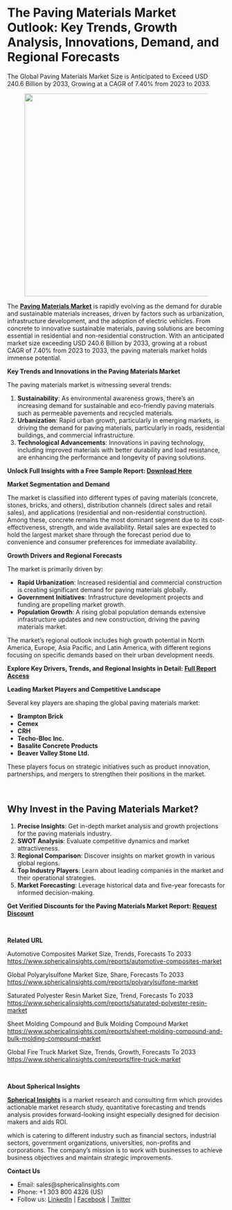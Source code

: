 <h1 id="c303" class="pw-post-title fo fp fq bf fr fs ft fu fv fw fx fy fz ga gb gc gd ge gf gg gh gi gj gk gl gm gn go gp gq bk" data-testid="storyTitle" data-selectable-paragraph="">The Paving Materials Market Outlook: Key Trends, Growth Analysis, Innovations, Demand, and Regional Forecasts</h1>
<div class="fj fk fl fm fn">
<div class="ab cb">
<div class="ci bh ev ew ex ey">
<p id="5b34" class="pw-post-body-paragraph la lb fq lc b ld le lf lg lh li lj lk ll lm ln lo lp lq lr ls lt lu lv lw lx fj bk" data-selectable-paragraph="">The Global Paving Materials Market Size is Anticipated to Exceed USD 240.6 Billion by 2033, Growing at a CAGR of 7.40% from 2023 to 2033.</p>
<figure class="mb mc md me mf mg ly lz paragraph-image">
<div class="mh mi ed mj bh mk" tabindex="0">
<div class="ly lz ma"><picture><source srcset="https://miro.medium.com/v2/resize:fit:640/format:webp/1*KgKYQbh-znKfidY9Kx1XcA.jpeg 640w, https://miro.medium.com/v2/resize:fit:720/format:webp/1*KgKYQbh-znKfidY9Kx1XcA.jpeg 720w, https://miro.medium.com/v2/resize:fit:750/format:webp/1*KgKYQbh-znKfidY9Kx1XcA.jpeg 750w, https://miro.medium.com/v2/resize:fit:786/format:webp/1*KgKYQbh-znKfidY9Kx1XcA.jpeg 786w, https://miro.medium.com/v2/resize:fit:828/format:webp/1*KgKYQbh-znKfidY9Kx1XcA.jpeg 828w, https://miro.medium.com/v2/resize:fit:1100/format:webp/1*KgKYQbh-znKfidY9Kx1XcA.jpeg 1100w, https://miro.medium.com/v2/resize:fit:1400/format:webp/1*KgKYQbh-znKfidY9Kx1XcA.jpeg 1400w" type="image/webp" sizes="(min-resolution: 4dppx) and (max-width: 700px) 50vw, (-webkit-min-device-pixel-ratio: 4) and (max-width: 700px) 50vw, (min-resolution: 3dppx) and (max-width: 700px) 67vw, (-webkit-min-device-pixel-ratio: 3) and (max-width: 700px) 65vw, (min-resolution: 2.5dppx) and (max-width: 700px) 80vw, (-webkit-min-device-pixel-ratio: 2.5) and (max-width: 700px) 80vw, (min-resolution: 2dppx) and (max-width: 700px) 100vw, (-webkit-min-device-pixel-ratio: 2) and (max-width: 700px) 100vw, 700px" /><source srcset="https://miro.medium.com/v2/resize:fit:640/1*KgKYQbh-znKfidY9Kx1XcA.jpeg 640w, https://miro.medium.com/v2/resize:fit:720/1*KgKYQbh-znKfidY9Kx1XcA.jpeg 720w, https://miro.medium.com/v2/resize:fit:750/1*KgKYQbh-znKfidY9Kx1XcA.jpeg 750w, https://miro.medium.com/v2/resize:fit:786/1*KgKYQbh-znKfidY9Kx1XcA.jpeg 786w, https://miro.medium.com/v2/resize:fit:828/1*KgKYQbh-znKfidY9Kx1XcA.jpeg 828w, https://miro.medium.com/v2/resize:fit:1100/1*KgKYQbh-znKfidY9Kx1XcA.jpeg 1100w, https://miro.medium.com/v2/resize:fit:1400/1*KgKYQbh-znKfidY9Kx1XcA.jpeg 1400w" sizes="(min-resolution: 4dppx) and (max-width: 700px) 50vw, (-webkit-min-device-pixel-ratio: 4) and (max-width: 700px) 50vw, (min-resolution: 3dppx) and (max-width: 700px) 67vw, (-webkit-min-device-pixel-ratio: 3) and (max-width: 700px) 65vw, (min-resolution: 2.5dppx) and (max-width: 700px) 80vw, (-webkit-min-device-pixel-ratio: 2.5) and (max-width: 700px) 80vw, (min-resolution: 2dppx) and (max-width: 700px) 100vw, (-webkit-min-device-pixel-ratio: 2) and (max-width: 700px) 100vw, 700px" data-testid="og" /><img class="bh ki ml c" src="https://miro.medium.com/v2/resize:fit:945/1*KgKYQbh-znKfidY9Kx1XcA.jpeg" alt="" width="700" height="467" /></picture></div>
</div>
</figure>
<p id="9cc4" class="pw-post-body-paragraph la lb fq lc b ld le lf lg lh li lj lk ll lm ln lo lp lq lr ls lt lu lv lw lx fj bk" data-selectable-paragraph="">The&nbsp;<a class="af mm" href="https://www.sphericalinsights.com/reports/paving-materials-market" target="_blank" rel="noopener ugc nofollow"><strong class="lc fr">Paving Materials Market</strong></a>&nbsp;is rapidly evolving as the demand for durable and sustainable materials increases, driven by factors such as urbanization, infrastructure development, and the adoption of electric vehicles. From concrete to innovative sustainable materials, paving solutions are becoming essential in residential and non-residential construction. With an anticipated market size exceeding USD 240.6 Billion by 2033, growing at a robust CAGR of 7.40% from 2023 to 2033, the paving materials market holds immense potential.</p>
<p id="b23b" class="pw-post-body-paragraph la lb fq lc b ld le lf lg lh li lj lk ll lm ln lo lp lq lr ls lt lu lv lw lx fj bk" data-selectable-paragraph=""><strong class="lc fr">Key Trends and Innovations in the Paving Materials Market</strong></p>
<p id="b925" class="pw-post-body-paragraph la lb fq lc b ld le lf lg lh li lj lk ll lm ln lo lp lq lr ls lt lu lv lw lx fj bk" data-selectable-paragraph="">The paving materials market is witnessing several trends:</p>
<ol class="">
<li id="2c22" class="la lb fq lc b ld le lf lg lh li lj lk ll lm ln lo lp lq lr ls lt lu lv lw lx mn mo mp bk" data-selectable-paragraph=""><strong class="lc fr">Sustainability</strong>: As environmental awareness grows, there&rsquo;s an increasing demand for sustainable and eco-friendly paving materials such as permeable pavements and recycled materials.</li>
<li id="d755" class="la lb fq lc b ld mq lf lg lh mr lj lk ll ms ln lo lp mt lr ls lt mu lv lw lx mn mo mp bk" data-selectable-paragraph=""><strong class="lc fr">Urbanization</strong>: Rapid urban growth, particularly in emerging markets, is driving the demand for paving materials, particularly in roads, residential buildings, and commercial infrastructure.</li>
<li id="7587" class="la lb fq lc b ld mq lf lg lh mr lj lk ll ms ln lo lp mt lr ls lt mu lv lw lx mn mo mp bk" data-selectable-paragraph=""><strong class="lc fr">Technological Advancements</strong>: Innovations in paving technology, including improved materials with better durability and load resistance, are enhancing the performance and longevity of paving solutions.</li>
</ol>
<p id="e2b6" class="pw-post-body-paragraph la lb fq lc b ld le lf lg lh li lj lk ll lm ln lo lp lq lr ls lt lu lv lw lx fj bk" data-selectable-paragraph=""><strong class="lc fr">Unlock Full Insights with a Free Sample Report:&nbsp;</strong><a class="af mm" href="https://www.sphericalinsights.com/request-sample/6120" target="_blank" rel="noopener ugc nofollow"><strong class="lc fr">Download Here</strong></a></p>
<p id="7b20" class="pw-post-body-paragraph la lb fq lc b ld le lf lg lh li lj lk ll lm ln lo lp lq lr ls lt lu lv lw lx fj bk" data-selectable-paragraph=""><strong class="lc fr">Market Segmentation and Demand</strong></p>
<p id="e890" class="pw-post-body-paragraph la lb fq lc b ld le lf lg lh li lj lk ll lm ln lo lp lq lr ls lt lu lv lw lx fj bk" data-selectable-paragraph="">The market is classified into different types of paving materials (concrete, stones, bricks, and others), distribution channels (direct sales and retail sales), and applications (residential and non-residential construction). Among these, concrete remains the most dominant segment due to its cost-effectiveness, strength, and wide availability. Retail sales are expected to hold the largest market share through the forecast period due to convenience and consumer preferences for immediate availability.</p>
<p id="f199" class="pw-post-body-paragraph la lb fq lc b ld le lf lg lh li lj lk ll lm ln lo lp lq lr ls lt lu lv lw lx fj bk" data-selectable-paragraph=""><strong class="lc fr">Growth Drivers and Regional Forecasts</strong></p>
<p id="3173" class="pw-post-body-paragraph la lb fq lc b ld le lf lg lh li lj lk ll lm ln lo lp lq lr ls lt lu lv lw lx fj bk" data-selectable-paragraph="">The market is primarily driven by:</p>
<ul class="">
<li id="eed3" class="la lb fq lc b ld le lf lg lh li lj lk ll lm ln lo lp lq lr ls lt lu lv lw lx mv mo mp bk" data-selectable-paragraph=""><strong class="lc fr">Rapid Urbanization</strong>: Increased residential and commercial construction is creating significant demand for paving materials globally.</li>
<li id="07e6" class="la lb fq lc b ld mq lf lg lh mr lj lk ll ms ln lo lp mt lr ls lt mu lv lw lx mv mo mp bk" data-selectable-paragraph=""><strong class="lc fr">Government Initiatives</strong>: Infrastructure development projects and funding are propelling market growth.</li>
<li id="5d02" class="la lb fq lc b ld mq lf lg lh mr lj lk ll ms ln lo lp mt lr ls lt mu lv lw lx mv mo mp bk" data-selectable-paragraph=""><strong class="lc fr">Population Growth</strong>: A rising global population demands extensive infrastructure updates and new construction, driving the paving materials market.</li>
</ul>
<p id="119c" class="pw-post-body-paragraph la lb fq lc b ld le lf lg lh li lj lk ll lm ln lo lp lq lr ls lt lu lv lw lx fj bk" data-selectable-paragraph="">The market&rsquo;s regional outlook includes high growth potential in North America, Europe, Asia Pacific, and Latin America, with different regions focusing on specific demands based on their urban development needs.</p>
<p id="9403" class="pw-post-body-paragraph la lb fq lc b ld le lf lg lh li lj lk ll lm ln lo lp lq lr ls lt lu lv lw lx fj bk" data-selectable-paragraph=""><strong class="lc fr">Explore Key Drivers, Trends, and Regional Insights in Detail:&nbsp;</strong><a class="af mm" href="https://www.sphericalinsights.com/reports/paving-materials-market" target="_blank" rel="noopener ugc nofollow"><strong class="lc fr">Full Report Access</strong></a></p>
<p id="8776" class="pw-post-body-paragraph la lb fq lc b ld le lf lg lh li lj lk ll lm ln lo lp lq lr ls lt lu lv lw lx fj bk" data-selectable-paragraph=""><strong class="lc fr">Leading Market Players and Competitive Landscape</strong></p>
<p id="b887" class="pw-post-body-paragraph la lb fq lc b ld le lf lg lh li lj lk ll lm ln lo lp lq lr ls lt lu lv lw lx fj bk" data-selectable-paragraph="">Several key players are shaping the global paving materials market:</p>
<ul class="">
<li id="d9e2" class="la lb fq lc b ld le lf lg lh li lj lk ll lm ln lo lp lq lr ls lt lu lv lw lx mv mo mp bk" data-selectable-paragraph=""><strong class="lc fr">Brampton Brick</strong></li>
<li id="f611" class="la lb fq lc b ld mq lf lg lh mr lj lk ll ms ln lo lp mt lr ls lt mu lv lw lx mv mo mp bk" data-selectable-paragraph=""><strong class="lc fr">Cemex</strong></li>
<li id="7162" class="la lb fq lc b ld mq lf lg lh mr lj lk ll ms ln lo lp mt lr ls lt mu lv lw lx mv mo mp bk" data-selectable-paragraph=""><strong class="lc fr">CRH</strong></li>
<li id="34d6" class="la lb fq lc b ld mq lf lg lh mr lj lk ll ms ln lo lp mt lr ls lt mu lv lw lx mv mo mp bk" data-selectable-paragraph=""><strong class="lc fr">Techo-Bloc Inc.</strong></li>
<li id="3992" class="la lb fq lc b ld mq lf lg lh mr lj lk ll ms ln lo lp mt lr ls lt mu lv lw lx mv mo mp bk" data-selectable-paragraph=""><strong class="lc fr">Basalite Concrete Products</strong></li>
<li id="40ba" class="la lb fq lc b ld mq lf lg lh mr lj lk ll ms ln lo lp mt lr ls lt mu lv lw lx mv mo mp bk" data-selectable-paragraph=""><strong class="lc fr">Beaver Valley Stone Ltd.</strong></li>
</ul>
<p id="df6e" class="pw-post-body-paragraph la lb fq lc b ld le lf lg lh li lj lk ll lm ln lo lp lq lr ls lt lu lv lw lx fj bk" data-selectable-paragraph="">These players focus on strategic initiatives such as product innovation, partnerships, and mergers to strengthen their positions in the market.</p>
</div>
</div>
</div>
<div class="ab cb mw mx my mz">&nbsp;</div>
<div class="fj fk fl fm fn">
<div class="ab cb">
<div class="ci bh ev ew ex ey">
<h2 id="040a" class="ne nf fq bf ng nh ni nj nk nl nm nn no ll np nq nr lp ns nt nu lt nv nw nx ny bk" data-selectable-paragraph="">Why Invest in the Paving Materials Market?</h2>
<ol class="">
<li id="4f63" class="la lb fq lc b ld nz lf lg lh oa lj lk ll ob ln lo lp oc lr ls lt od lv lw lx mn mo mp bk" data-selectable-paragraph=""><strong class="lc fr">Precise Insights</strong>: Get in-depth market analysis and growth projections for the paving materials industry.</li>
<li id="993d" class="la lb fq lc b ld mq lf lg lh mr lj lk ll ms ln lo lp mt lr ls lt mu lv lw lx mn mo mp bk" data-selectable-paragraph=""><strong class="lc fr">SWOT Analysis</strong>: Evaluate competitive dynamics and market attractiveness.</li>
<li id="4a49" class="la lb fq lc b ld mq lf lg lh mr lj lk ll ms ln lo lp mt lr ls lt mu lv lw lx mn mo mp bk" data-selectable-paragraph=""><strong class="lc fr">Regional Comparison</strong>: Discover insights on market growth in various global regions.</li>
<li id="10ef" class="la lb fq lc b ld mq lf lg lh mr lj lk ll ms ln lo lp mt lr ls lt mu lv lw lx mn mo mp bk" data-selectable-paragraph=""><strong class="lc fr">Top Industry Players</strong>: Learn about leading companies in the market and their operational strategies.</li>
<li id="dd3f" class="la lb fq lc b ld mq lf lg lh mr lj lk ll ms ln lo lp mt lr ls lt mu lv lw lx mn mo mp bk" data-selectable-paragraph=""><strong class="lc fr">Market Forecasting</strong>: Leverage historical data and five-year forecasts for informed decision-making.</li>
</ol>
<p id="1cfd" class="pw-post-body-paragraph la lb fq lc b ld le lf lg lh li lj lk ll lm ln lo lp lq lr ls lt lu lv lw lx fj bk" data-selectable-paragraph=""><strong class="lc fr">Get Verified Discounts for the Paving Materials Market Report:&nbsp;</strong><a class="af mm" href="https://www.sphericalinsights.com/request-discount/6120" target="_blank" rel="noopener ugc nofollow"><strong class="lc fr">Request Discount</strong></a></p>
</div>
</div>
</div>
<div class="ab cb mw mx my mz">&nbsp;</div>
<div class="fj fk fl fm fn">
<div class="ab cb">
<div class="ci bh ev ew ex ey">
<p id="4b32" class="pw-post-body-paragraph la lb fq lc b ld le lf lg lh li lj lk ll lm ln lo lp lq lr ls lt lu lv lw lx fj bk" data-selectable-paragraph=""><strong class="lc fr">Related URL</strong></p>
<p id="183a" class="pw-post-body-paragraph la lb fq lc b ld le lf lg lh li lj lk ll lm ln lo lp lq lr ls lt lu lv lw lx fj bk" data-selectable-paragraph="">Automotive Composites Market Size, Trends, Forecasts To 2033<br /><a class="af mm" href="https://www.sphericalinsights.com/reports/automotive-composites-market" target="_blank" rel="noopener ugc nofollow">https://www.sphericalinsights.com/reports/automotive-composites-market</a></p>
<p id="3ebf" class="pw-post-body-paragraph la lb fq lc b ld le lf lg lh li lj lk ll lm ln lo lp lq lr ls lt lu lv lw lx fj bk" data-selectable-paragraph="">Global Polyarylsulfone Market Size, Share, Forecasts To 2033<br /><a class="af mm" href="https://www.sphericalinsights.com/reports/polyarylsulfone-market" target="_blank" rel="noopener ugc nofollow">https://www.sphericalinsights.com/reports/polyarylsulfone-market</a></p>
<p id="b0ef" class="pw-post-body-paragraph la lb fq lc b ld le lf lg lh li lj lk ll lm ln lo lp lq lr ls lt lu lv lw lx fj bk" data-selectable-paragraph="">Saturated Polyester Resin Market Size, Trend, Forecasts To 2033<br /><a class="af mm" href="https://www.sphericalinsights.com/reports/saturated-polyester-resin-market" target="_blank" rel="noopener ugc nofollow">https://www.sphericalinsights.com/reports/saturated-polyester-resin-market</a></p>
<p id="be98" class="pw-post-body-paragraph la lb fq lc b ld le lf lg lh li lj lk ll lm ln lo lp lq lr ls lt lu lv lw lx fj bk" data-selectable-paragraph="">Sheet Molding Compound and Bulk Molding Compound Market<br /><a class="af mm" href="https://www.sphericalinsights.com/reports/sheet-molding-compound-and-bulk-molding-compound-market" target="_blank" rel="noopener ugc nofollow">https://www.sphericalinsights.com/reports/sheet-molding-compound-and-bulk-molding-compound-market</a></p>
<p id="46c6" class="pw-post-body-paragraph la lb fq lc b ld le lf lg lh li lj lk ll lm ln lo lp lq lr ls lt lu lv lw lx fj bk" data-selectable-paragraph="">Global Fire Truck Market Size, Trends, Growth, Forecasts To 2033<br /><a class="af mm" href="https://www.sphericalinsights.com/reports/fire-truck-market" target="_blank" rel="noopener ugc nofollow">https://www.sphericalinsights.com/reports/fire-truck-market</a></p>
</div>
</div>
</div>
<div class="ab cb mw mx my mz">&nbsp;</div>
<div class="fj fk fl fm fn">
<div class="ab cb">
<div class="ci bh ev ew ex ey">
<p id="9b3b" class="pw-post-body-paragraph la lb fq lc b ld le lf lg lh li lj lk ll lm ln lo lp lq lr ls lt lu lv lw lx fj bk" data-selectable-paragraph=""><strong class="lc fr">About Spherical Insights</strong></p>
<p id="d8d7" class="pw-post-body-paragraph la lb fq lc b ld le lf lg lh li lj lk ll lm ln lo lp lq lr ls lt lu lv lw lx fj bk" data-selectable-paragraph=""><a class="af mm" href="https://www.sphericalinsights.com/" target="_blank" rel="noopener ugc nofollow"><strong class="lc fr">Spherical Insights</strong></a>&nbsp;is a market research and consulting firm which provides actionable market research study, quantitative forecasting and trends analysis provides forward-looking insight especially designed for decision makers and aids ROI.</p>
<p id="9cca" class="pw-post-body-paragraph la lb fq lc b ld le lf lg lh li lj lk ll lm ln lo lp lq lr ls lt lu lv lw lx fj bk" data-selectable-paragraph="">which is catering to different industry such as financial sectors, industrial sectors, government organizations, universities, non-profits and corporations. The company&rsquo;s mission is to work with businesses to achieve business objectives and maintain strategic improvements.</p>
<p id="7ddb" class="pw-post-body-paragraph la lb fq lc b ld le lf lg lh li lj lk ll lm ln lo lp lq lr ls lt lu lv lw lx fj bk" data-selectable-paragraph=""><strong class="lc fr">Contact Us</strong></p>
<ul class="">
<li id="ef76" class="la lb fq lc b ld le lf lg lh li lj lk ll lm ln lo lp lq lr ls lt lu lv lw lx mv mo mp bk" data-selectable-paragraph="">Email: sales@sphericalinsights.com</li>
<li id="7354" class="la lb fq lc b ld mq lf lg lh mr lj lk ll ms ln lo lp mt lr ls lt mu lv lw lx mv mo mp bk" data-selectable-paragraph="">Phone: +1 303 800 4326 (US)</li>
<li id="f9e3" class="la lb fq lc b ld mq lf lg lh mr lj lk ll ms ln lo lp mt lr ls lt mu lv lw lx mv mo mp bk" data-selectable-paragraph="">Follow us:&nbsp;<a class="af mm" href="https://www.linkedin.com/company/spherical-insight/" target="_blank" rel="noopener ugc nofollow">LinkedIn</a>&nbsp;|&nbsp;<a class="af mm" href="https://www.facebook.com/sphericalinsights22" target="_blank" rel="noopener ugc nofollow">Facebook</a>&nbsp;|&nbsp;<a class="af mm" href="https://twitter.com/SInsights_US" target="_blank" rel="noopener ugc nofollow">Twitter</a></li>
</ul>
</div>
</div>
</div>
